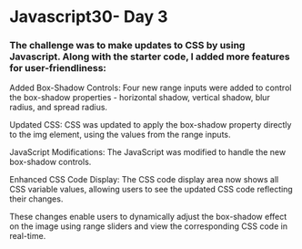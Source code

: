 <h1>Javascript30- Day 3</h1>
<h3>The challenge was to make updates to CSS by using Javascript. Along with the starter code, I added more features for user-friendliness:</h3>


Added Box-Shadow Controls: Four new range inputs were added to control the box-shadow properties - horizontal shadow, vertical shadow, blur radius, and spread radius.

Updated CSS: CSS was updated to apply the box-shadow property directly to the img element, using the values from the range inputs.

JavaScript Modifications: The JavaScript was modified to handle the new box-shadow controls. 

Enhanced CSS Code Display: The CSS code display area now shows all CSS variable values, allowing users to see the updated CSS code reflecting their changes.

These changes enable users to dynamically adjust the box-shadow effect on the image using range sliders and view the corresponding CSS code in real-time.
